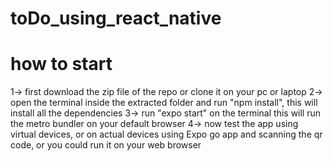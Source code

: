 # toDo_using_react_native

# how to start
1-> first download the zip file of the repo or clone it on your pc or laptop
2-> open the terminal inside the extracted folder and run "npm install", this will install all the dependencies
3-> run "expo start" on the terminal this will run the metro bundler on your default browser
4-> now test the app using virtual devices, or on actual devices using Expo go app and scanning the qr code, or you could run it on your web browser
